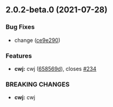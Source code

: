 ## 2.0.2-beta.0 (2021-07-28)


### Bug Fixes

* change ([ce9e290](https://github.com/MillionChen/changelog/commit/ce9e2901f7d15a30d3086340b638ddbdabca0d38))


### Features

* **cwj:** cwj ([658569d](https://github.com/MillionChen/changelog/commit/658569d8add6d5d8b6f58a011e70762101d3650f)), closes [#234](https://github.com/MillionChen/changelog/issues/234)


### BREAKING CHANGES

* **cwj:** cwj



